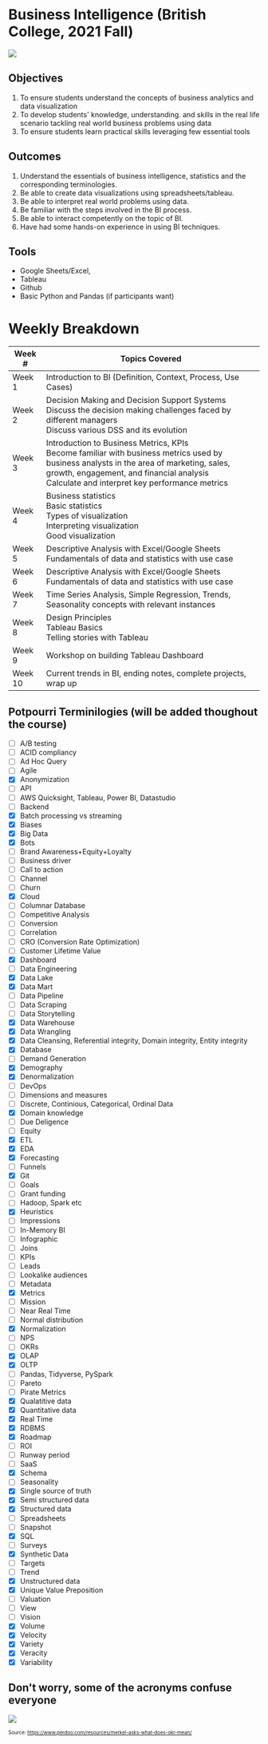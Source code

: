 # Business Intelligence (British College, 2021 Fall)

![](assets/venn.png)

## Objectives
1. To ensure students understand the concepts of business analytics and data visualization
2. To develop students' knowledge, understanding. and skills in the real life scenario tackling real world business problems using data
3. To ensure students learn practical skills leveraging few essential tools
	
	
## Outcomes
1. Understand the essentials of business intelligence, statistics and the corresponding terminologies.
2. Be able to create data visualizations using spreadsheets/tableau.
3. Be able to interpret real world problems using data.
4. Be familiar with the steps involved in the BI process.
5. Be able to interact competently on the topic of BI.
6. Have had some hands-on experience in using BI techniques.

## Tools
- Google Sheets/Excel, 
- Tableau 
- Github
- Basic Python and Pandas (if participants want)

# Weekly Breakdown
| Week #  | Topics Covered                                                                                                                                                                                                                           |
| ------- | ---------------------------------------------------------------------------------------------------------------------------------------------------------------------------------------------------------------------------------------- |
| Week 1  | Introduction to BI (Definition, Context, Process, Use Cases)                                                                                                                                                                             |
| Week 2  | Decision Making and Decision Support Systems<br>Discuss the decision making challenges faced by different managers<br>Discuss various DSS and its evolution                                                                              |
| Week 3  | Introduction to Business Metrics, KPIs<br>Become familiar with business metrics used by business analysts in the area of marketing, sales, growth, engagement, and financial analysis<br>Calculate and interpret key performance metrics |
| Week 4  | Business statistics<br>Basic statistics<br>Types of visualization<br>Interpreting visualization<br>Good visualization                                                                                                                    |
| Week 5  | Descriptive Analysis with Excel/Google Sheets<br>Fundamentals of data and statistics with use case                                                                                                                                       |
| Week 6  | Descriptive Analysis with Excel/Google Sheets<br>Fundamentals of data and statistics with use case                                                                                                                                       |
| Week 7  | Time Series Analysis, Simple Regression, Trends, Seasonality concepts with relevant instances                                                                                                                                            |
| Week 8  | Design Principles<br>Tableau Basics<br>Telling stories with Tableau                                                                                                                                                                      |
| Week 9  | Workshop on building Tableau Dashboard                                                                                                                                                                                                   |
| Week 10 | Current trends in BI, ending notes, complete projects, wrap up                                                                                                                                                                           |


## Potpourri Terminilogies (will be added thoughout the course)
- [ ] A/B testing
- [ ] ACID compliancy
- [ ] Ad Hoc Query
- [ ] Agile
- [x] Anonymization
- [ ] API
- [ ] AWS Quicksight, Tableau, Power BI, Datastudio
- [ ] Backend
- [x] Batch processing vs streaming
- [x] Biases
- [x] Big Data
- [x] Bots
- [ ] Brand Awareness+Equity+Loyalty
- [ ] Business driver
- [ ] Call to action
- [ ] Channel
- [ ] Churn
- [x] Cloud
- [ ] Columnar Database
- [ ] Competitive Analysis
- [ ] Conversion
- [ ] Correlation
- [ ] CRO (Conversion Rate Optimization)
- [ ] Customer Lifetime Value
- [x] Dashboard
- [ ] Data Engineering
- [x] Data Lake
- [x] Data Mart
- [ ] Data Pipeline
- [ ] Data Scraping
- [ ] Data Storytelling
- [x] Data Warehouse
- [x] Data Wrangling
- [x] Data Cleansing, Referential integrity, Domain integrity, Entity integrity
- [x] Database
- [ ] Demand Generation
- [x] Demography
- [x] Denormalization
- [ ] DevOps
- [ ] Dimensions and measures
- [ ] Discrete, Continious, Categorical, Ordinal Data
- [x] Domain knowledge
- [ ] Due Deligence 
- [ ] Equity
- [x] ETL
- [x] EDA
- [x] Forecasting
- [ ] Funnels
- [x] Git
- [ ] Goals
- [ ] Grant funding
- [ ] Hadoop, Spark etc
- [x] Heuristics
- [ ] Impressions
- [ ] In-Memory BI
- [ ] Infographic
- [ ] Joins
- [ ] KPIs
- [ ] Leads
- [ ] Lookalike audiences
- [ ] Metadata
- [x] Metrics
- [ ] Mission
- [ ] Near Real Time
- [ ] Normal distribution
- [x] Normalization
- [ ] NPS
- [ ] OKRs
- [x] OLAP
- [X] OLTP
- [ ] Pandas, Tidyverse, PySpark
- [ ] Pareto
- [ ] Pirate Metrics 
- [x] Qualatitive data
- [x] Quantitative data
- [x] Real Time
- [x] RDBMS
- [x] Roadmap
- [ ] ROI
- [ ] Runway period
- [ ] SaaS
- [x] Schema
- [ ] Seasonality
- [x] Single source of truth
- [x] Semi structured data
- [x] Structured data
- [ ] Spreadsheets
- [ ] Snapshot
- [x] SQL
- [ ] Surveys
- [x] Synthetic Data
- [ ] Targets
- [ ] Trend
- [x] Unstructured data
- [x] Unique Value Preposition
- [ ] Valuation
- [ ] View
- [ ] Vision
- [x] Volume
- [x] Velocity
- [x] Variety
- [x] Veracity
- [x] Variability

## Don't worry, some of the acronyms confuse everyone

![](assets/merkel.jpg)

<sub><sup>Source: https://www.perdoo.com/resources/merkel-asks-what-does-okr-mean/</sup></sub>


